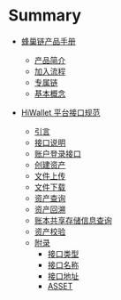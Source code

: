 # Summary

* [蜂巢链产品手册](manual/manual.md)
    * [产品简介](manual/manual1.md)
    <!-- * [产品架构](manual/manual2.md)
        * [功能特性](manual/manual3.md) -->
    * [加入流程](manual/manual4.md)
    * [专属链](manual/manual5.md)
    * [基本概念](manual/manual10.md)
    <!-- * [创建链](manual/manual6.md)
        * [专属链管理](manual/manual7.md)
        * [续费](manual/manual8.md)
        * [区块监控](manual/manual9.md) -->
    
* [HiWallet 平台接口规范](chapter1/section1.1.md)
    * [引言](chapter1/section1.1.1.md)
        <!-- * [编写目的](chapter1/section1.1.1.md)
            * [覆盖范围](chapter1/section1.1.2.md)
            * [预期读者](chapter1/section1.1.3.md)
            * [术语与缩略语](chapter1/section1.1.4.md)
            * [参考文档](chapter1/section1.1.5.md) -->
    <!-- * [接口方式](javascript:;) -->
    * [接口说明](chapter1/section2.1.md)
    <!-- * [接口地址](chapter1/section2.2.md) -->
    <!-- * [基础接口](javascript:;) -->
    * [账户登录接口](chapter1/section3.1.1.md)
            <!-- * [接口描述](chapter1/section3.1.1.md)
                * [接口定义](javascript:;)
                * [登陆请求报文](chapter1/section3.1.2.1.md)
                * [登陆响应报文](chapter1/section3.1.2.2.md) -->
    <!-- * [交易接口](javascript:;) -->
    * [创建资产](chapter1/section4.1.1.md)
            <!-- * [接口描述](chapter1/section4.1.1.md)
                * [接口定义](javascript:;)
                * [请求报文](chapter1/section4.1.2.md)
                * [响应报文](chapter1/section4.1.2.2.md) -->
    * [文件上传](chapter1/section4.2.1.md)
            <!-- * [接口描述](chapter1/section4.2.1.md)
                * [接口定义](javascript:;)
                * [请求报文](chapter1/section4.2.2.md)
                * [响应报文](chapter1/section4.2.2.2.md) -->
    * [文件下载](chapter1/section4.3.1.md)
            <!-- * [接口描述](chapter1/section4.3.1.md)
                * [接口定义](javascript:;)
                * [请求报文](chapter1/section4.3.2.md)
                * [响应报文](chapter1/section4.3.2.2.md) -->
    <!-- * [查询接口](javascript:;) -->
    * [资产查询](chapter1/section5.1.1.md)
            <!-- * [接口描述](chapter1/section5.1.1.md)
                * [接口定义](javascript:;)
                * [请求报文](chapter1/section5.1.2.md)
                * [响应报文](chapter1/section5.1.2.2.md) -->
    * [资产回溯](chapter1/section5.2.1.md)
            <!-- * [接口描述](chapter1/section5.2.1.md)
                * [接口定义](javascript:;)
                * [请求报文](chapter1/section5.2.2.md)
                * [响应报文](chapter1/section5.2.2.2.md) -->
    * [账本共享存储信息查询](chapter1/section5.3.1.md)
            <!-- * [接口描述](chapter1/section5.3.1.md)
                * [接口定义](javascript:;)
                * [请求报文](chapter1/section5.3.2.md)
                * [响应报文](chapter1/section5.3.2.2.md) -->
    * [资产校验](chapter1/section6.1.md)
        <!-- * [接口描述](chapter1/section6.1.md)
            * [接口定义](javascript:;)
            * [请求报文](chapter1/section6.2.md)
            * [响应报文](chapter1/section6.2.2.md) -->
    * [附录](javascript:;)
        * [接口类型](chapter1/section7.1.md)
        * [接口名称](chapter1/section7.2.md)
        * [接口地址](chapter1/section7.3.md)
        * [ASSET](chapter1/section7.4.md)


